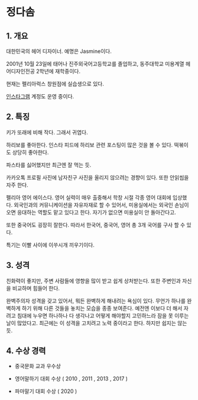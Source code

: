 # 정다솜
## 1. 개요
대한민국의 헤어 디자이너. 예명은 Jasmine이다.

2001년 10월 23일에 태어나 진주외국어고등학교를 졸업하고, 동주대학교 미용계열 헤어디자인전공 2학년에 재학중이다. 

현재는 펠리아럭스 창원점에 실습생으로 있다.

[인스타그램](https://www.instagram.com/hyuninekeo1215/) 계정도 운영 중이다.

## 2. 특징
키가 또래에 비해 작다. 그래서 귀엽다.

하리보를 좋아한다. 인스타 피드에 하리보 관련 포스팅이 많은 것을 볼 수 있다. 떡볶이도 상당히 좋아한다. 

파스타를 싫어했지만 최근엔 잘 먹는 듯.

카카오톡 프로필 사진에 남자친구 사진을 올리지 않으려는 경향이 있다. 또한 안읽씹을 자주 한다.

펠리아 영어 에이스다. 영어 실력이 매우 출중해서 학창 시절 각종 영어 대회에 입상했다. 외국인과의 커뮤니케이션을 자유자재로 할 수 있어서, 미용실에서는 외국인 손님이 오면 응대하는 역할도 맡고 있다고 한다. 자기가 없으면 미용실이 안 돌아간다고.

또한 중국어도 굉장히 잘한다. 따라서 한국어, 중국어, 영어 총 3개 국어를 구사 할 수 있다.

특기는 이빨 사이에 이쑤시개 끼우기이다.

## 3. 성격
친화력이 좋지만, 주변 사람들에 영향을 많이 받고 쉽게 상처받는다. 또한 주변인과 자신을 비교하며 힘들어 한다. 

완벽주의자 성격을 갖고 있어서, 뭐든 완벽하게 해내려는 욕심이 있다. 무언가 하나를 완벽하게 하기 위해 다른 것들을 놓치는 모습을 종종 보여준다. 예전엔 이보다 더 해서 자려고 침대에 누우면 하나하나 다 생각나고 어떻게 해야할지 고민하느라 잠을 못 이루는 날이 많았다고. 최근에는 이 성격을 고치려고 노력 중이라고 한다. 하지만 쉽지는 않는 듯.

## 4. 수상 경력
* 중국문화 교과 우수상

* 영어말하기 대회 수상 ( 2010 , 2011 , 2013 , 2017 )

* 파마말기 대회 수상 ( 2020 )